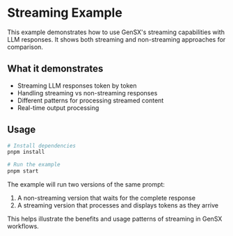 # Streaming Example

This example demonstrates how to use GenSX's streaming capabilities with LLM responses. It shows both streaming and non-streaming approaches for comparison.

## What it demonstrates

- Streaming LLM responses token by token
- Handling streaming vs non-streaming responses
- Different patterns for processing streamed content
- Real-time output processing

## Usage

```bash
# Install dependencies
pnpm install

# Run the example
pnpm start
```

The example will run two versions of the same prompt:

1. A non-streaming version that waits for the complete response
2. A streaming version that processes and displays tokens as they arrive

This helps illustrate the benefits and usage patterns of streaming in GenSX workflows.
